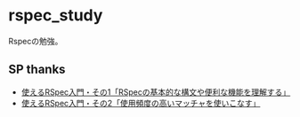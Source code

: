 # rspec_study

Rspecの勉強。

## SP thanks
- [使えるRSpec入門・その1「RSpecの基本的な構文や便利な機能を理解する」](http://qiita.com/jnchito/items/42193d066bd61c740612)
- [使えるRSpec入門・その2「使用頻度の高いマッチャを使いこなす」](http://qiita.com/jnchito/items/2e79a1abe7cd8214caa5)


